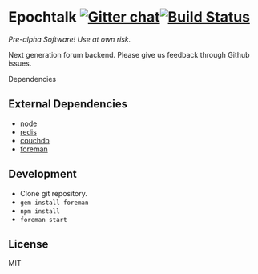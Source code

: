 # Epochtalk [![Gitter chat](http://img.shields.io/badge/gitter-slickage%2Fepochtalk-1dce73.svg?style=flat)](https://gitter.im/slickage/epochtalk)[![Build Status](http://img.shields.io/travis/slickage/epochtalk.svg?style=flat)](https://travis-ci.org/slickage/epochtalk)

*Pre-alpha Software! Use at own risk.*

Next generation forum backend. Please give us feedback through Github issues.

Dependencies

## External Dependencies
* [node](http://nodejs.org)
* [redis](http://redis.io)
* [couchdb](http://wiki.apache.org/couchdb/Installation)
* [foreman](https://github.com/ddollar/foreman)

## Development

* Clone git repository.
* `gem install foreman`
* `npm install`
* `foreman start`

## License
MIT
